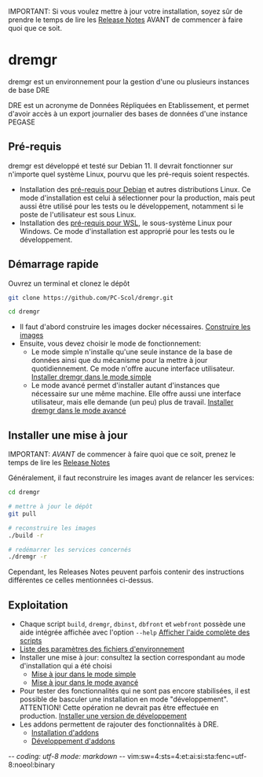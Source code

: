 IMPORTANT: Si vous voulez mettre à jour votre installation, soyez sûr de prendre
le temps de lire les [Release Notes](RELEASE-NOTES.md) AVANT de commencer à
faire quoi que ce soit.

# dremgr

dremgr est un environnement pour la gestion d'une ou plusieurs instances de base
DRE

DRE est un acronyme de Données Répliquées en Etablissement, et permet d'avoir
accès à un export journalier des bases de données d'une instance PEGASE

## Pré-requis

dremgr est développé et testé sur Debian 11. Il devrait fonctionner sur
n'importe quel système Linux, pourvu que les pré-requis soient respectés.
* Installation des [pré-requis pour Debian](documentation/prerequis-linux.md) et
  autres distributions Linux. Ce mode d'installation est celui à sélectionner
  pour la production, mais peut aussi être utilisé pour les tests ou le
  développement, notamment si le poste de l'utilisateur est sous Linux.
* Installation des [pré-requis pour WSL](documentation/prerequis-wsl.md), le
  sous-système Linux pour Windows. Ce mode d'installation est approprié pour les
  tests ou le développement.

## Démarrage rapide

Ouvrez un terminal et clonez le dépôt
~~~sh
git clone https://github.com/PC-Scol/dremgr.git
~~~
~~~sh
cd dremgr
~~~

* Il faut d'abord construire les images docker nécessaires.
  [Construire les images](documentation/construire-images.md)
* Ensuite, vous devez choisir le mode de fonctionnement:
  * Le mode simple n'installe qu'une seule instance de la base de données ainsi
    que du mécanisme pour la mettre à jour quotidiennement. Ce mode n'offre
    aucune interface utilisateur.
    [Installer dremgr dans le mode simple](documentation/installation-simple.md)
  * Le mode avancé permet d'installer autant d'instances que nécessaire sur une
    même machine. Elle offre aussi une interface utilisateur, mais elle demande
    (un peu) plus de travail.
    [Installer dremgr dans le mode avancé](documentation/installation-avancee.md)

## Installer une mise à jour

IMPORTANT: *AVANT* de commencer à faire quoi que ce soit, prenez le temps de
lire les [Release Notes](RELEASE-NOTES.md)

Généralement, il faut reconstruire les images avant de relancer les services:
~~~sh
cd dremgr

# mettre à jour le dépôt
git pull

# reconstruire les images
./build -r

# redémarrer les services concernés
./dremgr -r
~~~
Cependant, les Releases Notes peuvent parfois contenir des instructions
différentes ce celles mentionnées ci-dessus.

## Exploitation

* Chaque script `build`, `dremgr`, `dbinst`, `dbfront` et `webfront` possède une
  aide intégrée affichée avec l'option `--help`
  [Afficher l'aide complète des scripts](documentation/scripts--help.md)
* [Liste des paramètres des fichiers d'environnement](documentation/parametres.md)
* Installer une mise à jour: consultez la section correspondant au mode
  d'installation qui a été choisi
  * [Mise à jour dans le mode simple](documentation/installation-simple.md)
  * [Mise à jour dans le mode avancé](documentation/installation-avancee.md)
* Pour tester des fonctionnalités qui ne sont pas encore stabilisées, il est
  possible de basculer une installation en mode "développement". ATTENTION!
  Cette opération ne devrait pas être effectuée en production.
  [Installer une version de développement](documentation/installation-avancee.md)
* Les addons permettent de rajouter des fonctionnalités à DRE.
  * [Installation d'addons](documentation/dreaddons.md)
  * [Développement d'addons](documentation/dreaddons-developpement.md)

-*- coding: utf-8 mode: markdown -*- vim:sw=4:sts=4:et:ai:si:sta:fenc=utf-8:noeol:binary